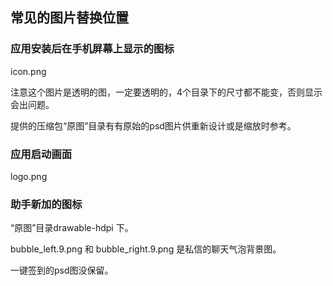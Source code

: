 ## 常见的图片替换位置 ##

### 应用安装后在手机屏幕上显示的图标 ###

icon.png

注意这个图片是透明的图，一定要透明的，4个目录下的尺寸都不能变，否则显示会出问题。

提供的压缩包“原图”目录有有原始的psd图片供重新设计或是缩放时参考。



### 应用启动画面 ###

logo.png



### 助手新加的图标 ###

“原图”目录drawable-hdpi 下。

bubble\_left.9.png 和 bubble\_right.9.png 是私信的聊天气泡背景图。

一键签到的psd图没保留。




